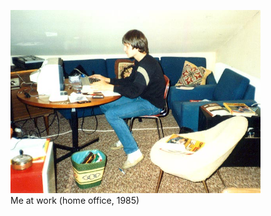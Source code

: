 <figure>
  <img
    src="https://github.com/claus/claus/raw/master/eighties.jpg"
    alt="Me sitting at a round table with a Commodore 64, hands on the keyboard, looking at the screen"
    width="400"
  />
  <figcaption>Me at work (home office, 1985)</figcaption>
</figure>
